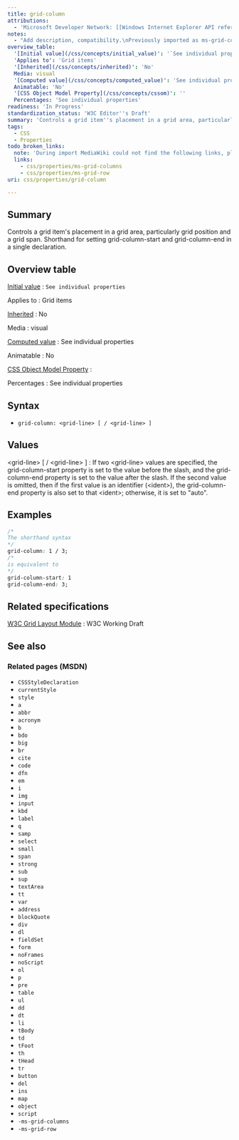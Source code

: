 ```yaml
---
title: grid-column
attributions:
  - 'Microsoft Developer Network: [[Windows Internet Explorer API reference](http://msdn.microsoft.com/en-us/library/ie/hh828809%28v=vs.85%29.aspx) Article]'
notes:
  - "Add description, compatibility.\nPreviously imported as ms-grid-column."
overview_table:
  '[Initial value](/css/concepts/initial_value)': '`See individual properties`'
  'Applies to': 'Grid items'
  '[Inherited](/css/concepts/inherited)': 'No'
  Media: visual
  '[Computed value](/css/concepts/computed_value)': 'See individual properties'
  Animatable: 'No'
  '[CSS Object Model Property](/css/concepts/cssom)': ''
  Percentages: 'See individual properties'
readiness: 'In Progress'
standardization_status: 'W3C Editor''s Draft'
summary: 'Controls a grid item''s placement in a grid area, particularly grid position and a grid span.   Shorthand for setting grid-column-start and grid-column-end in a single declaration.'
tags:
  - CSS
  - Properties
todo_broken_links:
  note: 'During import MediaWiki could not find the following links, please fix and adjust this list.'
  links:
    - css/properties/ms-grid-columns
    - css/properties/ms-grid-row
uri: css/properties/grid-column

---
```

## Summary

Controls a grid item's placement in a grid area, particularly grid position and a grid span. Shorthand for setting grid-column-start and grid-column-end in a single declaration.

## Overview table

[Initial value](/css/concepts/initial_value)
:   `See individual properties`

Applies to
:   Grid items

[Inherited](/css/concepts/inherited)
:   No

Media
:   visual

[Computed value](/css/concepts/computed_value)
:   See individual properties

Animatable
:   No

[CSS Object Model Property](/css/concepts/cssom)
:

Percentages
:   See individual properties

## Syntax

-   `grid-column: <grid-line> [ / <grid-line> ]`

## Values

\<grid-line\> [ / \<grid-line\> ]
:   If two \<grid-line\> values are specified, the grid-column-start property is set to the value before the slash, and the grid-column-end property is set to the value after the slash. If the second value is omitted, then if the first value is an identifier (\<ident\>), the grid-column-end property is also set to that \<ident\>; otherwise, it is set to "auto".

## Examples

``` css
/*
The shorthand syntax
*/
grid-column: 1 / 3;
/*
is equivalent to
*/
grid-column-start: 1
grid-column-end: 3;
```

## Related specifications

[W3C Grid Layout Module](http://www.w3.org/TR/css3-grid-layout)
:   W3C Working Draft

## See also

### Related pages (MSDN)

-   `CSSStyleDeclaration`
-   `currentStyle`
-   `style`
-   `a`
-   `abbr`
-   `acronym`
-   `b`
-   `bdo`
-   `big`
-   `br`
-   `cite`
-   `code`
-   `dfn`
-   `em`
-   `i`
-   `img`
-   `input`
-   `kbd`
-   `label`
-   `q`
-   `samp`
-   `select`
-   `small`
-   `span`
-   `strong`
-   `sub`
-   `sup`
-   `textArea`
-   `tt`
-   `var`
-   `address`
-   `blockQuote`
-   `div`
-   `dl`
-   `fieldSet`
-   `form`
-   `noFrames`
-   `noScript`
-   `ol`
-   `p`
-   `pre`
-   `table`
-   `ul`
-   `dd`
-   `dt`
-   `li`
-   `tBody`
-   `td`
-   `tFoot`
-   `th`
-   `tHead`
-   `tr`
-   `button`
-   `del`
-   `ins`
-   `map`
-   `object`
-   `script`
-   `-ms-grid-columns`
-   `-ms-grid-row`
